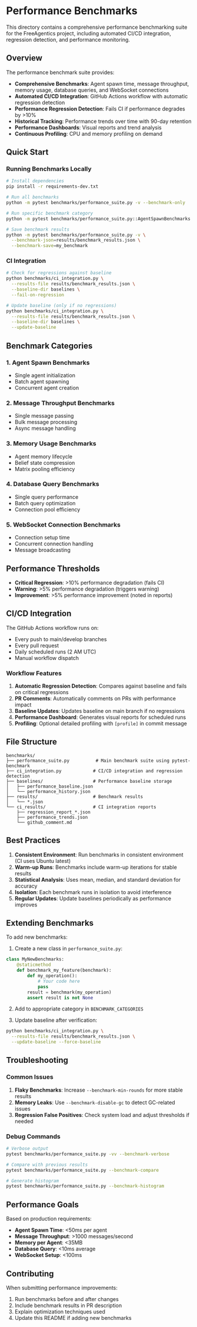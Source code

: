 # Performance Benchmarks

This directory contains a comprehensive performance benchmarking suite for the FreeAgentics project, including automated CI/CD integration, regression detection, and performance monitoring.

## Overview

The performance benchmark suite provides:

- **Comprehensive Benchmarks**: Agent spawn time, message throughput, memory usage, database queries, and WebSocket connections
- **Automated CI/CD Integration**: GitHub Actions workflow with automatic regression detection
- **Performance Regression Detection**: Fails CI if performance degrades by >10%
- **Historical Tracking**: Performance trends over time with 90-day retention
- **Performance Dashboards**: Visual reports and trend analysis
- **Continuous Profiling**: CPU and memory profiling on demand

## Quick Start

### Running Benchmarks Locally

```bash
# Install dependencies
pip install -r requirements-dev.txt

# Run all benchmarks
python -m pytest benchmarks/performance_suite.py -v --benchmark-only

# Run specific benchmark category
python -m pytest benchmarks/performance_suite.py::AgentSpawnBenchmarks -v --benchmark-only

# Save benchmark results
python -m pytest benchmarks/performance_suite.py -v \
  --benchmark-json=results/benchmark_results.json \
  --benchmark-save=my_benchmark
```

### CI Integration

```bash
# Check for regressions against baseline
python benchmarks/ci_integration.py \
  --results-file results/benchmark_results.json \
  --baseline-dir baselines \
  --fail-on-regression

# Update baseline (only if no regressions)
python benchmarks/ci_integration.py \
  --results-file results/benchmark_results.json \
  --baseline-dir baselines \
  --update-baseline
```

## Benchmark Categories

### 1. Agent Spawn Benchmarks
- Single agent initialization
- Batch agent spawning
- Concurrent agent creation

### 2. Message Throughput Benchmarks
- Single message passing
- Bulk message processing
- Async message handling

### 3. Memory Usage Benchmarks
- Agent memory lifecycle
- Belief state compression
- Matrix pooling efficiency

### 4. Database Query Benchmarks
- Single query performance
- Batch query optimization
- Connection pool efficiency

### 5. WebSocket Connection Benchmarks
- Connection setup time
- Concurrent connection handling
- Message broadcasting

## Performance Thresholds

- **Critical Regression**: >10% performance degradation (fails CI)
- **Warning**: >5% performance degradation (triggers warning)
- **Improvement**: >5% performance improvement (noted in reports)

## CI/CD Integration

The GitHub Actions workflow runs on:
- Every push to main/develop branches
- Every pull request
- Daily scheduled runs (2 AM UTC)
- Manual workflow dispatch

### Workflow Features

1. **Automatic Regression Detection**: Compares against baseline and fails on critical regressions
2. **PR Comments**: Automatically comments on PRs with performance impact
3. **Baseline Updates**: Updates baseline on main branch if no regressions
4. **Performance Dashboard**: Generates visual reports for scheduled runs
5. **Profiling**: Optional detailed profiling with `[profile]` in commit message

## File Structure

```
benchmarks/
├── performance_suite.py          # Main benchmark suite using pytest-benchmark
├── ci_integration.py            # CI/CD integration and regression detection
├── baselines/                   # Performance baseline storage
│   ├── performance_baseline.json
│   └── performance_history.json
├── results/                     # Benchmark results
│   └── *.json
└── ci_results/                  # CI integration reports
    ├── regression_report_*.json
    ├── performance_trends.json
    └── github_comment.md
```

## Best Practices

1. **Consistent Environment**: Run benchmarks in consistent environment (CI uses Ubuntu latest)
2. **Warm-up Runs**: Benchmarks include warm-up iterations for stable results
3. **Statistical Analysis**: Uses mean, median, and standard deviation for accuracy
4. **Isolation**: Each benchmark runs in isolation to avoid interference
5. **Regular Updates**: Update baselines periodically as performance improves

## Extending Benchmarks

To add new benchmarks:

1. Create a new class in `performance_suite.py`:
```python
class MyNewBenchmarks:
    @staticmethod
    def benchmark_my_feature(benchmark):
        def my_operation():
            # Your code here
            pass
        result = benchmark(my_operation)
        assert result is not None
```

2. Add to appropriate category in `BENCHMARK_CATEGORIES`

3. Update baseline after verification:
```bash
python benchmarks/ci_integration.py \
  --results-file results/benchmark_results.json \
  --update-baseline --force-baseline
```

## Troubleshooting

### Common Issues

1. **Flaky Benchmarks**: Increase `--benchmark-min-rounds` for more stable results
2. **Memory Leaks**: Use `--benchmark-disable-gc` to detect GC-related issues
3. **Regression False Positives**: Check system load and adjust thresholds if needed

### Debug Commands

```bash
# Verbose output
pytest benchmarks/performance_suite.py -vv --benchmark-verbose

# Compare with previous results
pytest benchmarks/performance_suite.py --benchmark-compare

# Generate histogram
pytest benchmarks/performance_suite.py --benchmark-histogram
```

## Performance Goals

Based on production requirements:
- **Agent Spawn Time**: <50ms per agent
- **Message Throughput**: >1000 messages/second
- **Memory per Agent**: <35MB
- **Database Query**: <10ms average
- **WebSocket Setup**: <100ms

## Contributing

When submitting performance improvements:
1. Run benchmarks before and after changes
2. Include benchmark results in PR description
3. Explain optimization techniques used
4. Update this README if adding new benchmarks